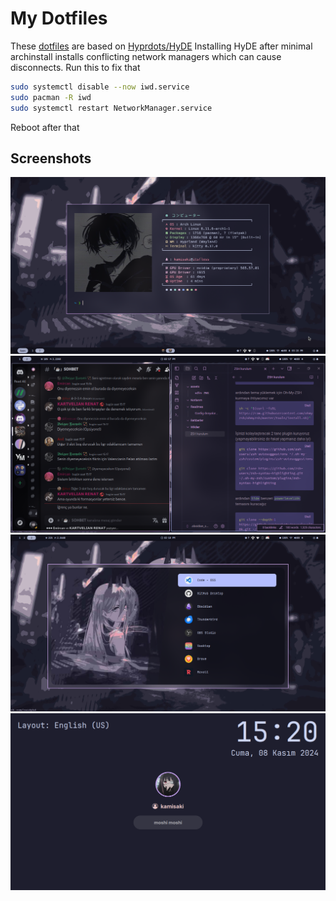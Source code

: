 # My Dotfiles
These [dotfiles](https://github.com/xeyossr/dotfiles) are based on [Hyprdots/HyDE](https://github.com/prasanthrangan/hyprdots)
Installing HyDE after minimal archinstall installs conflicting network managers which can cause disconnects. Run this to fix that
```bash
sudo systemctl disable --now iwd.service
sudo pacman -R iwd
sudo systemctl restart NetworkManager.service
```
Reboot after that

## Screenshots

![hyprdots](pr/1.png)
![hyprdots](pr/2.png)
![hyprdots](pr/3.png)
![hyprdots](pr/4.png)
